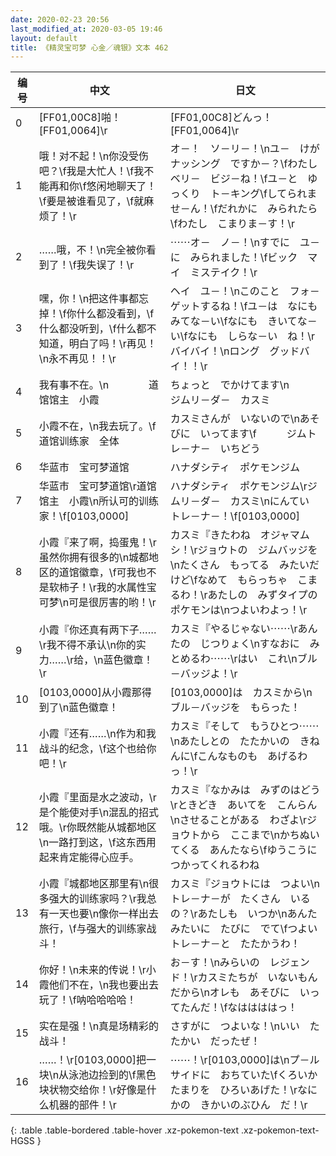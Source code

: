 ```yaml
---
date: 2020-02-23 20:56
last_modified_at: 2020-03-05 19:46
layout: default
title: 《精灵宝可梦 心金／魂银》文本 462
---
```

| 编号 | 中文 | 日文 |
| ---- | ---- | ---- |
| 0 | [FF01,00C8]啪！[FF01,0064]\r | [FF01,00C8]どんっ！[FF01,0064]\r |
| 1 | 哦！对不起！\n你没受伤吧？\f我是大忙人！\f我不能再和你\f悠闲地聊天了！\f要是被谁看见了，\f就麻烦了！\r | オ－！　ソ－リ－！\nユ－　けが　ナッシング　ですか－？\fわたし　ベリ－　ビジ－ね！\fユ－と　ゆっくり　ト－キング\fしてられませ－ん！\fだれかに　みられたら\fわたし　こまりま－す！\r |
| 2 | ……哦，不！\n完全被你看到了！\f我失误了！\r | ⋯⋯オ－　ノ－！\nすでに　ユ－に　みられました！\fビック　マイ　ミステイク！\r |
| 3 | 嘿，你！\n把这件事都忘掉！\f你什么都没看到，\f什么都没听到，\f什么都不知道，明白了吗！\r再见！\n永不再见！！\r | ヘイ　ユ－！\nこのこと　フォ－ゲットするね！\fユ－は　なにも　みてな－い\fなにも　きいてな－い\fなにも　しらな－い　ね！\rバイバイ！\nロング　グッドバイ！！\r |
| 4 | 我有事不在。\n　　　　道馆馆主　小霞 | ちょっと　でかけてます\n　　　　ジムリ－ダ－　カスミ |
| 5 | 小霞不在，\n我去玩了。\f　　　　道馆训练家　全体 | カスミさんが　いないので\nあそびに　いってます\f　　　ジムトレ－ナ－　いちどう |
| 6 | 华蓝市　宝可梦道馆 | ハナダシティ　ポケモンジム |
| 7 | 华蓝市　宝可梦道馆\r道馆馆主　小霞\n所认可的训练家！\f[0103,0000] | ハナダシティ　ポケモンジム\rジムリ－ダ－　カスミ\nにんてい　トレ－ナ－！\f[0103,0000] |
| 8 | 小霞『来了啊，捣蛋鬼！\r虽然你拥有很多的\n城都地区的道馆徽章，\f可我也不是软柿子！\r我的水属性宝可梦\n可是很厉害的哟！\r | カスミ『きたわね　オジャマムシ！\rジョウトの　ジムバッジを\nたくさん　もってる　みたいだけど\fなめて　もらっちゃ　こまるわ！\rあたしの　みずタイプの　ポケモンは\nつよいわよっ！\r |
| 9 | 小霞『你还真有两下子……\r我不得不承认\n你的实力……\r给，\n蓝色徽章！\r | カスミ『やるじゃない⋯⋯\rあんたの　じつりょく\nすなおに　みとめるわ⋯⋯\rはい　これ\nブル－バッジよ！\r |
| 10 | [0103,0000]从小霞那得到了\n蓝色徽章！ | [0103,0000]は　カスミから\nブル－バッジを　もらった！ |
| 11 | 小霞『还有……\n作为和我战斗的纪念，\f这个也给你吧！\r | カスミ『そして　もうひとつ⋯⋯\nあたしとの　たたかいの　きねんに\fこんなものも　あげるわっ！\r |
| 12 | 小霞『里面是水之波动，\r是个能使对手\n混乱的招式哦。\r你既然能从城都地区\n一路打到这，\f这东西用起来肯定能得心应手。 | カスミ『なかみは　みずのはどう\rときどき　あいてを　こんらん\nさせることがある　わざよ\rジョウトから　ここまで\nかちぬいてくる　あんたなら\fゆうこうに　つかってくれるわね |
| 13 | 小霞『城都地区那里有\n很多强大的训练家吗？\r我总有一天也要\n像你一样出去旅行，\f与强大的训练家战斗！ | カスミ『ジョウトには　つよい\nトレ－ナ－が　たくさん　いるの？\rあたしも　いつか\nあんた　みたいに　たびに　でて\fつよい　トレ－ナ－と　たたかうわ！ |
| 14 | 你好！\n未来的传说！\r小霞他们不在，\n我也要出去玩了！\f呐哈哈哈哈！ | お－す！\nみらいの　レジェンド！\rカスミたちが　いないもんだから\nオレも　あそびに　いってたんだ！\fなははははっ！ |
| 15 | 实在是强！\n真是场精彩的战斗！ | さすがに　つよいな！\nいい　たたかい　だったぜ！ |
| 16 | ……！\r[0103,0000]把一块\n从泳池边捡到的\f黑色块状物交给你！\r好像是什么机器的部件！\r | ⋯⋯！\r[0103,0000]は\nプ－ルサイドに　おちていた\fくろいかたまりを　ひろいあげた！\rなにかの　きかいのぶひん　だ！\r |
{: .table .table-bordered .table-hover .xz-pokemon-text .xz-pokemon-text-HGSS }